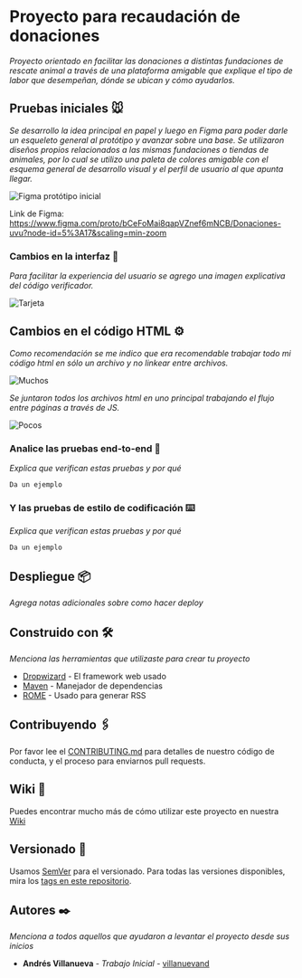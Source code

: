 # Proyecto para recaudación de donaciones

_Proyecto orientado en facilitar las donaciones a distintas fundaciones de rescate animal a través de una plataforma amigable que explique el tipo de labor que desempeñan, dónde se ubican y cómo ayudarlos._

## Pruebas iniciales 🐭

_Se desarrollo la idea principal en papel y luego en Figma para poder darle un esqueleto general al protótipo y avanzar sobre una base.
Se utilizaron diseños propios relacionados a las mismas fundaciones o tiendas de animales, por lo cual se utilizo una paleta de colores amigable con el esquema general de desarrollo visual y el perfil de usuario al que apunta llegar._

![Figma protótipo inicial](https://github.com/tanimikyu/FundacionesCV/blob/master/src/images/figmageneral.jpg)

Link de Figma: https://www.figma.com/proto/bCeFoMai8qapVZnef6mNCB/Donaciones-uvu?node-id=5%3A17&scaling=min-zoom

### Cambios en la interfaz 🐹

_Para facilitar la experiencia del usuario se agrego una imagen explicativa del código verificador._

![Tarjeta](https://github.com/tanimikyu/FundacionesCV/blob/master/src/images/Tarjeta.png)


## Cambios en el código HTML ⚙️

_Como recomendación se me indico que era recomendable trabajar todo mi código html en sólo un archivo y no linkear entre archivos._

![Muchos](https://github.com/tanimikyu/FundacionesCV/blob/master/src/images/muchoshtml.png)

_Se juntaron todos los archivos html en uno principal trabajando el flujo entre páginas a través de JS._

![Pocos](https://github.com/tanimikyu/FundacionesCV/blob/master/src/images/pocoshtml.png)

### Analice las pruebas end-to-end 🔩

_Explica que verifican estas pruebas y por qué_

```
Da un ejemplo
```

### Y las pruebas de estilo de codificación ⌨️

_Explica que verifican estas pruebas y por qué_

```
Da un ejemplo
```

## Despliegue 📦

_Agrega notas adicionales sobre como hacer deploy_

## Construido con 🛠️

_Menciona las herramientas que utilizaste para crear tu proyecto_

* [Dropwizard](http://www.dropwizard.io/1.0.2/docs/) - El framework web usado
* [Maven](https://maven.apache.org/) - Manejador de dependencias
* [ROME](https://rometools.github.io/rome/) - Usado para generar RSS

## Contribuyendo 🖇️

Por favor lee el [CONTRIBUTING.md](https://gist.github.com/villanuevand/xxxxxx) para detalles de nuestro código de conducta, y el proceso para enviarnos pull requests.

## Wiki 📖

Puedes encontrar mucho más de cómo utilizar este proyecto en nuestra [Wiki](https://github.com/tu/proyecto/wiki)

## Versionado 📌

Usamos [SemVer](http://semver.org/) para el versionado. Para todas las versiones disponibles, mira los [tags en este repositorio](https://github.com/tu/proyecto/tags).

## Autores ✒️

_Menciona a todos aquellos que ayudaron a levantar el proyecto desde sus inicios_

* **Andrés Villanueva** - *Trabajo Inicial* - [villanuevand](https://github.com/villanuevand)

